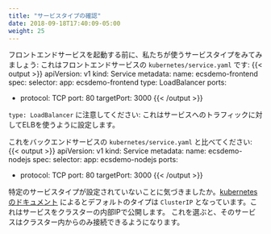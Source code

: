 ```yaml
---
title: "サービスタイプの確認"
date: 2018-09-18T17:40:09-05:00
weight: 25
---
```


<!--
Before we bring up the frontend service, let's take a look at the service types
we are using:
This is `kubernetes/service.yaml` for our frontend service:
{{< output >}}
apiVersion: v1
kind: Service
metadata:
  name: ecsdemo-frontend
spec:
  selector:
    app: ecsdemo-frontend
  type: LoadBalancer
  ports:
   -  protocol: TCP
      port: 80
      targetPort: 3000
{{< /output >}}
-->
フロントエンドサービスを起動する前に、私たちが使うサービスタイプをみてみましょう:
これはフロントエンドサービスの `kubernetes/service.yaml` です:
{{< output >}}
apiVersion: v1
kind: Service
metadata:
  name: ecsdemo-frontend
spec:
  selector:
    app: ecsdemo-frontend
  type: LoadBalancer
  ports:
   -  protocol: TCP
      port: 80
      targetPort: 3000
{{< /output >}}

<!--
Notice `type: LoadBalancer`: This will configure an ELB to handle incoming traffic
to this service.
-->
`type: LoadBalancer` に注意してください: これはサービスへのトラフィックに対してELBを使うように設定します。

<!--
Compare this to `kubernetes/service.yaml` for one of our backend services:
{{< output >}}
apiVersion: v1
kind: Service
metadata:
  name: ecsdemo-nodejs
spec:
  selector:
    app: ecsdemo-nodejs
  ports:
   -  protocol: TCP
      port: 80
      targetPort: 3000
{{< /output >}}
-->
これをバックエンドサービスの `kubernetes/service.yaml` と比べてください:
{{< output >}}
apiVersion: v1
kind: Service
metadata:
  name: ecsdemo-nodejs
spec:
  selector:
    app: ecsdemo-nodejs
  ports:
   -  protocol: TCP
      port: 80
      targetPort: 3000
{{< /output >}}

<!--
Notice there is no specific service type described. When we check [the kubernetes documentation](https://kubernetes.io/docs/concepts/services-networking/service/#publishing-services-service-types)
we find that the default type is `ClusterIP`. This Exposes the service on a cluster-internal IP.
Choosing this value makes the service only reachable from within the cluster.
-->
特定のサービスタイプが設定されていないことに気づきましたか。[kubernetesのドキュメント](https://kubernetes.io/docs/concepts/services-networking/service/#publishing-services-service-types)
によるとデフォルトのタイプは `ClusterIP` となっています。これはサービスをクラスターの内部IPで公開します。
これを選ぶと、そのサービスはクラスター内からのみ接続できるようになります。